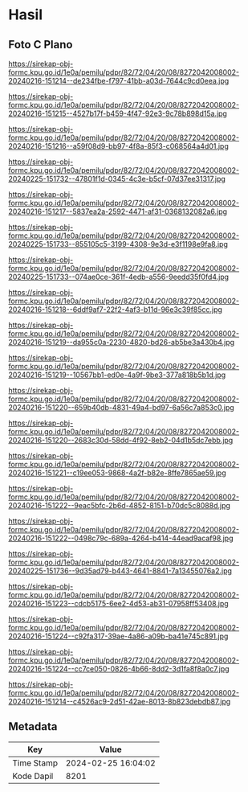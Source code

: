 # Hasil

## Foto C Plano

https://sirekap-obj-formc.kpu.go.id/1e0a/pemilu/pdpr/82/72/04/20/08/8272042008002-20240216-151214--de234fbe-f797-41bb-a03d-7644c9cd0eea.jpg

https://sirekap-obj-formc.kpu.go.id/1e0a/pemilu/pdpr/82/72/04/20/08/8272042008002-20240216-151215--4527b17f-b459-4f47-92e3-9c78b898d15a.jpg

https://sirekap-obj-formc.kpu.go.id/1e0a/pemilu/pdpr/82/72/04/20/08/8272042008002-20240216-151216--a59f08d9-bb97-4f8a-85f3-c068564a4d01.jpg

https://sirekap-obj-formc.kpu.go.id/1e0a/pemilu/pdpr/82/72/04/20/08/8272042008002-20240225-151732--47801f1d-0345-4c3e-b5cf-07d37ee31317.jpg

https://sirekap-obj-formc.kpu.go.id/1e0a/pemilu/pdpr/82/72/04/20/08/8272042008002-20240216-151217--5837ea2a-2592-4471-af31-0368132082a6.jpg

https://sirekap-obj-formc.kpu.go.id/1e0a/pemilu/pdpr/82/72/04/20/08/8272042008002-20240225-151733--855105c5-3199-4308-9e3d-e3f1198e9fa8.jpg

https://sirekap-obj-formc.kpu.go.id/1e0a/pemilu/pdpr/82/72/04/20/08/8272042008002-20240225-151733--074ae0ce-361f-4edb-a556-9eedd35f0fd4.jpg

https://sirekap-obj-formc.kpu.go.id/1e0a/pemilu/pdpr/82/72/04/20/08/8272042008002-20240216-151218--6ddf9af7-22f2-4af3-b11d-96e3c39f85cc.jpg

https://sirekap-obj-formc.kpu.go.id/1e0a/pemilu/pdpr/82/72/04/20/08/8272042008002-20240216-151219--da955c0a-2230-4820-bd26-ab5be3a430b4.jpg

https://sirekap-obj-formc.kpu.go.id/1e0a/pemilu/pdpr/82/72/04/20/08/8272042008002-20240216-151219--10567bb1-ed0e-4a9f-9be3-377a818b5b1d.jpg

https://sirekap-obj-formc.kpu.go.id/1e0a/pemilu/pdpr/82/72/04/20/08/8272042008002-20240216-151220--659b40db-4831-49a4-bd97-6a56c7a853c0.jpg

https://sirekap-obj-formc.kpu.go.id/1e0a/pemilu/pdpr/82/72/04/20/08/8272042008002-20240216-151220--2683c30d-58dd-4f92-8eb2-04d1b5dc7ebb.jpg

https://sirekap-obj-formc.kpu.go.id/1e0a/pemilu/pdpr/82/72/04/20/08/8272042008002-20240216-151221--c19ee053-9868-4a2f-b82e-8ffe7865ae59.jpg

https://sirekap-obj-formc.kpu.go.id/1e0a/pemilu/pdpr/82/72/04/20/08/8272042008002-20240216-151222--9eac5bfc-2b6d-4852-8151-b70dc5c8088d.jpg

https://sirekap-obj-formc.kpu.go.id/1e0a/pemilu/pdpr/82/72/04/20/08/8272042008002-20240216-151222--0498c79c-689a-4264-b414-44ead9acaf98.jpg

https://sirekap-obj-formc.kpu.go.id/1e0a/pemilu/pdpr/82/72/04/20/08/8272042008002-20240225-151736--9d35ad79-b443-4641-8841-7a13455076a2.jpg

https://sirekap-obj-formc.kpu.go.id/1e0a/pemilu/pdpr/82/72/04/20/08/8272042008002-20240216-151223--cdcb5175-6ee2-4d53-ab31-07958ff53408.jpg

https://sirekap-obj-formc.kpu.go.id/1e0a/pemilu/pdpr/82/72/04/20/08/8272042008002-20240216-151224--c92fa317-39ae-4a86-a09b-ba41e745c891.jpg

https://sirekap-obj-formc.kpu.go.id/1e0a/pemilu/pdpr/82/72/04/20/08/8272042008002-20240216-151224--cc7ce050-0826-4b66-8dd2-3d1fa8f8a0c7.jpg

https://sirekap-obj-formc.kpu.go.id/1e0a/pemilu/pdpr/82/72/04/20/08/8272042008002-20240216-151214--c4526ac9-2d51-42ae-8013-8b823debdb87.jpg


## Metadata

| Key        | Value               |
| ---------- | ------------------- |
| Time Stamp | 2024-02-25 16:04:02 |
| Kode Dapil | 8201                |



